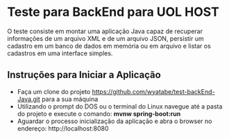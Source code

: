 
# Teste para BackEnd para UOL HOST
O teste consiste em montar uma aplicação Java capaz de recuperar informações de um arquivo XML e de um arquivo JSON, persistir um cadastro em um banco de dados em memória ou em arquivo e listar os cadastros em uma interface simples.

## Instruções para Iniciar a Aplicação
- Faça um clone do projeto https://github.com/wyatabe/test-backEnd-Java.git para a sua máquina
- Utilizando o prompt do DOS ou o terminal do Linux navegue até a pasta do projeto e execute o comando: **mvnw spring-boot:run**
- Aguardar o processo inicialização da aplicação e abra o browser no endereço: http://localhost:8080
